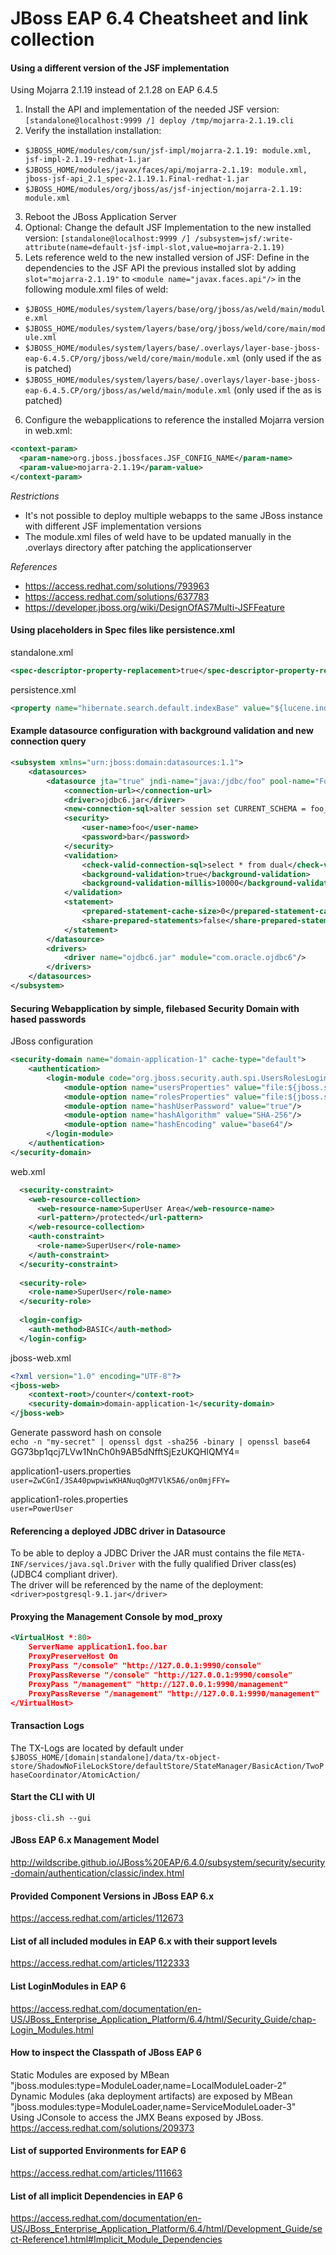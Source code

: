 # JBoss EAP 6.4 Cheatsheet and link collection

#### Using a different version of the JSF implementation
Using Mojarra 2.1.19 instead of 2.1.28 on EAP 6.4.5

1. Install the API and implementation of the needed JSF version: `[standalone@localhost:9999 /] deploy /tmp/mojarra-2.1.19.cli`
2. Verify the installation installation:
 * `$JBOSS_HOME/modules/com/sun/jsf-impl/mojarra-2.1.19: module.xml, jsf-impl-2.1.19-redhat-1.jar`
 * `$JBOSS_HOME/modules/javax/faces/api/mojarra-2.1.19: module.xml, jboss-jsf-api_2.1_spec-2.1.19.1.Final-redhat-1.jar`
 * `$JBOSS_HOME/modules/org/jboss/as/jsf-injection/mojarra-2.1.19: module.xml`
3. Reboot the JBoss Application Server
4. Optional: Change the default JSF Implementation to the new installed version: `[standalone@localhost:9999 /] /subsystem=jsf/:write-attribute(name=default-jsf-impl-slot,value=mojarra-2.1.19)`
5. Lets reference weld to the new installed version of JSF: Define in the dependencies to the JSF API the previous installed slot by adding `slot="mojarra-2.1.19"` to `<module name="javax.faces.api"/>` in the following module.xml files of weld:
 * `$JBOSS_HOME/modules/system/layers/base/org/jboss/as/weld/main/module.xml`
 * `$JBOSS_HOME/modules/system/layers/base/org/jboss/weld/core/main/module.xml`
 * `$JBOSS_HOME/modules/system/layers/base/.overlays/layer-base-jboss-eap-6.4.5.CP/org/jboss/weld/core/main/module.xml` (only used if the as is patched)
 * `$JBOSS_HOME/modules/system/layers/base/.overlays/layer-base-jboss-eap-6.4.5.CP/org/jboss/as/weld/main/module.xml` (only used if the as is patched)
6. Configure the webapplications to reference the installed Mojarra version in web.xml:
```xml
<context-param>
  <param-name>org.jboss.jbossfaces.JSF_CONFIG_NAME</param-name>
  <param-value>mojarra-2.1.19</param-value>
</context-param>
```
_Restrictions_  
* It's not possible to deploy multiple webapps to the same JBoss instance with different JSF implementation versions
* The module.xml files of weld have to be updated manually in the .overlays directory after patching the applicationserver

_References_  
* https://access.redhat.com/solutions/793963
* https://access.redhat.com/solutions/637783
* https://developer.jboss.org/wiki/DesignOfAS7Multi-JSFFeature

#### Using placeholders in Spec files like persistence.xml
standalone.xml  
```xml
<spec-descriptor-property-replacement>true</spec-descriptor-property-replacement>
```
persistence.xml  
```xml
<property name="hibernate.search.default.indexBase" value="${lucene.indexBase}"/>
````

#### Example datasource configuration with background validation and new connection query
```xml
<subsystem xmlns="urn:jboss:domain:datasources:1.1">
	<datasources>
		<datasource jta="true" jndi-name="java:/jdbc/foo" pool-name="FooDS" enabled="true" use-ccm="false">
			<connection-url></connection-url>
			<driver>ojdbc6.jar</driver>
			<new-connection-sql>alter session set CURRENT_SCHEMA = foo_schema</new-connection-sql>
			<security>
				<user-name>foo</user-name>
				<password>bar</password>
			</security>
			<validation>
				<check-valid-connection-sql>select * from dual</check-valid-connection-sql>
				<background-validation>true</background-validation>
				<background-validation-millis>10000</background-validation-millis>
			</validation>
			<statement>
				<prepared-statement-cache-size>0</prepared-statement-cache-size>
				<share-prepared-statements>false</share-prepared-statements>
			</statement>
		</datasource>
		<drivers>
			<driver name="ojdbc6.jar" module="com.oracle.ojdbc6"/>
		</drivers>
	</datasources>
</subsystem>
````

#### Securing Webapplication by simple, filebased Security Domain with hased passwords
JBoss configuration
```xml
<security-domain name="domain-application-1" cache-type="default">
    <authentication>
        <login-module code="org.jboss.security.auth.spi.UsersRolesLoginModule" flag="required">
            <module-option name="usersProperties" value="file:${jboss.server.config.dir}/application1-users.properties"/>
            <module-option name="rolesProperties" value="file:${jboss.server.config.dir}/application1-roles.properties"/>
            <module-option name="hashUserPassword" value="true"/>
            <module-option name="hashAlgorithm" value="SHA-256"/>
            <module-option name="hashEncoding" value="base64"/>
        </login-module>
    </authentication>
</security-domain>
```

web.xml
```xml
  <security-constraint>
    <web-resource-collection>
      <web-resource-name>SuperUser Area</web-resource-name>
      <url-pattern>/protected</url-pattern>
    </web-resource-collection>
    <auth-constraint>
      <role-name>SuperUser</role-name>
    </auth-constraint>
  </security-constraint>
  
  <security-role>
    <role-name>SuperUser</role-name>
  </security-role>
  
  <login-config>
    <auth-method>BASIC</auth-method>
  </login-config>
```

jboss-web.xml
```xml
<?xml version="1.0" encoding="UTF-8"?>
<jboss-web>
    <context-root>/counter</context-root>
    <security-domain>domain-application-1</security-domain>
</jboss-web>
```

Generate password hash on console  
`echo -n "my-secret" | openssl dgst -sha256 -binary | openssl base64`  
GG73bp1qcj7LVw1NnCh0h9AB5dNfftSjEzUKQHlQMY4=

application1-users.properties  
`user=ZwCGnI/3SA40pwpwiwKHANuqOgM7VlK5A6/on0mjFFY=`

application1-roles.properties  
`user=PowerUser`

#### Referencing a deployed JDBC driver in Datasource
To be able to deploy a JDBC Driver the JAR must contains the file `META-INF/services/java.sql.Driver` with the fully qualified Driver class(es) (JDBC4 compliant driver).  
The driver will be referenced by the name of the deployment: `<driver>postgresql-9.1.jar</driver>`

#### Proxying the Management Console by mod_proxy
```xml
<VirtualHost *:80>
    ServerName application1.foo.bar
    ProxyPreserveHost On
    ProxyPass "/console" "http://127.0.0.1:9990/console"
    ProxyPassReverse "/console" "http://127.0.0.1:9990/console"
    ProxyPass "/management" "http://127.0.0.1:9990/management"
    ProxyPassReverse "/management" "http://127.0.0.1:9990/management"
</VirtualHost>
```

#### Transaction Logs
The TX-Logs are located by default under `$JBOSS_HOME/[domain|standalone]/data/tx-object-store/ShadowNoFileLockStore/defaultStore/StateManager/BasicAction/TwoPhaseCoordinator/AtomicAction/`

#### Start the CLI with UI
`jboss-cli.sh --gui`

#### JBoss EAP 6.x Management Model
http://wildscribe.github.io/JBoss%20EAP/6.4.0/subsystem/security/security-domain/authentication/classic/index.html

#### Provided Component Versions in JBoss EAP 6.x
https://access.redhat.com/articles/112673

#### List of all included modules in EAP 6.x with their support levels
https://access.redhat.com/articles/1122333

#### List LoginModules in EAP 6
https://access.redhat.com/documentation/en-US/JBoss_Enterprise_Application_Platform/6.4/html/Security_Guide/chap-Login_Modules.html

#### How to inspect the Classpath of JBoss EAP 6
Static Modules are exposed by MBean "jboss.modules:type=ModuleLoader,name=LocalModuleLoader-2"  
Dynamic Modules (aka deployment artifacts) are exposed by MBean "jboss.modules:type=ModuleLoader,name=ServiceModuleLoader-3"  
Using JConsole to access the JMX Beans exposed by JBoss.  
https://access.redhat.com/solutions/209373

#### List of supported Environments for EAP 6
https://access.redhat.com/articles/111663

#### List of all implicit Dependencies in EAP 6
https://access.redhat.com/documentation/en-US/JBoss_Enterprise_Application_Platform/6.4/html/Development_Guide/sect-Reference1.html#Implicit_Module_Dependencies

